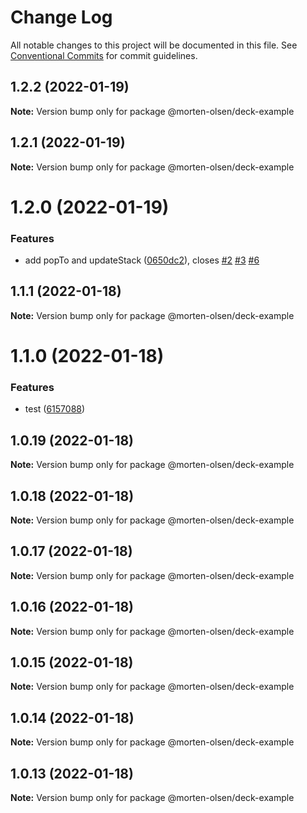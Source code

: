 # Change Log

All notable changes to this project will be documented in this file.
See [Conventional Commits](https://conventionalcommits.org) for commit guidelines.

## 1.2.2 (2022-01-19)

**Note:** Version bump only for package @morten-olsen/deck-example





## 1.2.1 (2022-01-19)

**Note:** Version bump only for package @morten-olsen/deck-example





# 1.2.0 (2022-01-19)


### Features

* add popTo and updateStack ([0650dc2](https://github.com/morten-olsen/deck/commit/0650dc28fe4c3d400e985d1d129ea6634298fbfa)), closes [#2](https://github.com/morten-olsen/deck/issues/2) [#3](https://github.com/morten-olsen/deck/issues/3) [#6](https://github.com/morten-olsen/deck/issues/6)





## 1.1.1 (2022-01-18)

**Note:** Version bump only for package @morten-olsen/deck-example





# 1.1.0 (2022-01-18)


### Features

* test ([6157088](https://github.com/morten-olsen/deck/commit/6157088b19fb758adc124a3411f4e9230a2a7fd7))





## 1.0.19 (2022-01-18)

**Note:** Version bump only for package @morten-olsen/deck-example





## 1.0.18 (2022-01-18)

**Note:** Version bump only for package @morten-olsen/deck-example





## 1.0.17 (2022-01-18)

**Note:** Version bump only for package @morten-olsen/deck-example





## 1.0.16 (2022-01-18)

**Note:** Version bump only for package @morten-olsen/deck-example





## 1.0.15 (2022-01-18)

**Note:** Version bump only for package @morten-olsen/deck-example





## 1.0.14 (2022-01-18)

**Note:** Version bump only for package @morten-olsen/deck-example





## 1.0.13 (2022-01-18)

**Note:** Version bump only for package @morten-olsen/deck-example
